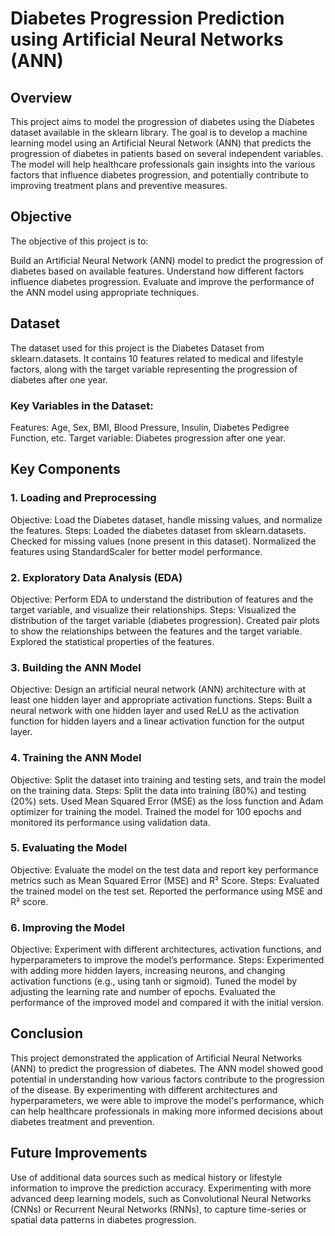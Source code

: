 # Diabetes Progression Prediction using Artificial Neural Networks (ANN)
## Overview
This project aims to model the progression of diabetes using the Diabetes dataset available in the sklearn library. The goal is to develop a machine learning model using an Artificial Neural Network (ANN) that predicts the progression of diabetes in patients based on several independent variables. The model will help healthcare professionals gain insights into the various factors that influence diabetes progression, and potentially contribute to improving treatment plans and preventive measures.

## Objective
The objective of this project is to:

Build an Artificial Neural Network (ANN) model to predict the progression of diabetes based on available features.
Understand how different factors influence diabetes progression.
Evaluate and improve the performance of the ANN model using appropriate techniques.
## Dataset
The dataset used for this project is the Diabetes Dataset from sklearn.datasets. It contains 10 features related to medical and lifestyle factors, along with the target variable representing the progression of diabetes after one year.

### Key Variables in the Dataset:
Features: Age, Sex, BMI, Blood Pressure, Insulin, Diabetes Pedigree Function, etc.
Target variable: Diabetes progression after one year.
## Key Components
### 1. Loading and Preprocessing
Objective: Load the Diabetes dataset, handle missing values, and normalize the features.
Steps:
Loaded the diabetes dataset from sklearn.datasets.
Checked for missing values (none present in this dataset).
Normalized the features using StandardScaler for better model performance.
### 2. Exploratory Data Analysis (EDA)
Objective: Perform EDA to understand the distribution of features and the target variable, and visualize their relationships.
Steps:
Visualized the distribution of the target variable (diabetes progression).
Created pair plots to show the relationships between the features and the target variable.
Explored the statistical properties of the features.
### 3. Building the ANN Model
Objective: Design an artificial neural network (ANN) architecture with at least one hidden layer and appropriate activation functions.
Steps:
Built a neural network with one hidden layer and used ReLU as the activation function for hidden layers and a linear activation function for the output layer.
### 4. Training the ANN Model
Objective: Split the dataset into training and testing sets, and train the model on the training data.
Steps:
Split the data into training (80%) and testing (20%) sets.
Used Mean Squared Error (MSE) as the loss function and Adam optimizer for training the model.
Trained the model for 100 epochs and monitored its performance using validation data.
### 5. Evaluating the Model
Objective: Evaluate the model on the test data and report key performance metrics such as Mean Squared Error (MSE) and R² Score.
Steps:
Evaluated the trained model on the test set.
Reported the performance using MSE and R² score.
### 6. Improving the Model
Objective: Experiment with different architectures, activation functions, and hyperparameters to improve the model’s performance.
Steps:
Experimented with adding more hidden layers, increasing neurons, and changing activation functions (e.g., using tanh or sigmoid).
Tuned the model by adjusting the learning rate and number of epochs.
Evaluated the performance of the improved model and compared it with the initial version.
## Conclusion
This project demonstrated the application of Artificial Neural Networks (ANN) to predict the progression of diabetes. The ANN model showed good potential in understanding how various factors contribute to the progression of the disease. By experimenting with different architectures and hyperparameters, we were able to improve the model's performance, which can help healthcare professionals in making more informed decisions about diabetes treatment and prevention.

## Future Improvements
Use of additional data sources such as medical history or lifestyle information to improve the prediction accuracy.
Experimenting with more advanced deep learning models, such as Convolutional Neural Networks (CNNs) or Recurrent Neural Networks (RNNs), to capture time-series or spatial data patterns in diabetes progression.
